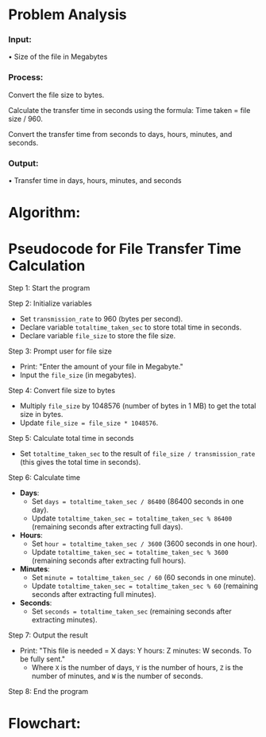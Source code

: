 # Problem Analysis

### Input:

• Size of the file in Megabytes

### Process:

Convert the file size to bytes.

Calculate the transfer time in seconds using the formula: Time taken = file size / 960.

Convert the transfer time from seconds to days, hours, minutes, and seconds.

### Output:
• Transfer time in days, hours, minutes, and seconds

# Algorithm:
# Pseudocode for File Transfer Time Calculation

Step 1: Start the program

Step 2: Initialize variables
- Set `transmission_rate` to 960 (bytes per second).
- Declare variable `totaltime_taken_sec` to store total time in seconds.
- Declare variable `file_size` to store the file size.

Step 3: Prompt user for file size
- Print: "Enter the amount of your file in Megabyte."
- Input the `file_size` (in megabytes).

Step 4: Convert file size to bytes
- Multiply `file_size` by 1048576 (number of bytes in 1 MB) to get the total size in bytes.
- Update `file_size = file_size * 1048576`.

Step 5: Calculate total time in seconds
- Set `totaltime_taken_sec` to the result of `file_size / transmission_rate` (this gives the total time in seconds).

Step 6: Calculate time 
- **Days**:
  - Set `days = totaltime_taken_sec / 86400` (86400 seconds in one day).
  - Update `totaltime_taken_sec = totaltime_taken_sec % 86400` (remaining seconds after extracting full days).
- **Hours**:
  - Set `hour = totaltime_taken_sec / 3600` (3600 seconds in one hour).
  - Update `totaltime_taken_sec = totaltime_taken_sec % 3600` (remaining seconds after extracting full hours).
- **Minutes**:
  - Set `minute = totaltime_taken_sec / 60` (60 seconds in one minute).
  - Update `totaltime_taken_sec = totaltime_taken_sec % 60` (remaining seconds after extracting full minutes).
- **Seconds**:
  - Set `seconds = totaltime_taken_sec` (remaining seconds after extracting minutes).

Step 7: Output the result
- Print: "This file is needed = X days: Y hours: Z minutes: W seconds. To be fully sent."
  - Where `X` is the number of days, `Y` is the number of hours, `Z` is the number of minutes, and `W` is the number of seconds.

Step 8: End the program


# Flowchart:
